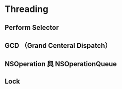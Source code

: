 Threading
=========

Perform Selector
----------------

GCD （Grand Centeral Dispatch）
---

NSOperation 與 NSOperationQueue
-------------------------------

Lock
----



